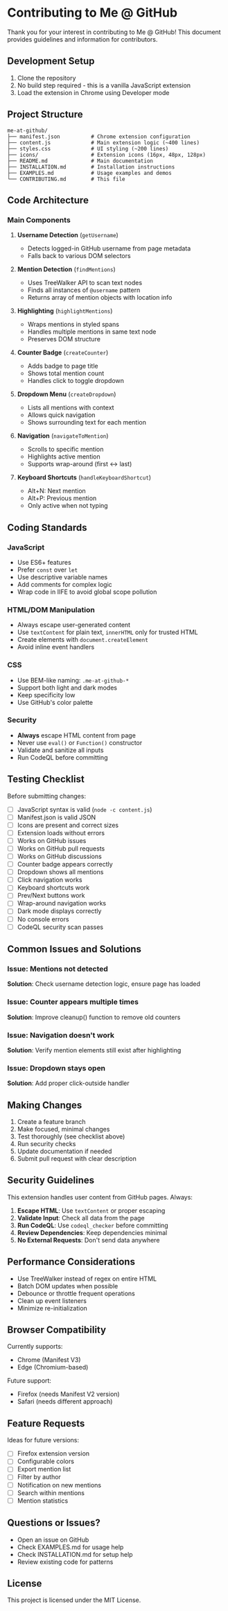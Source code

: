# Contributing to Me @ GitHub

Thank you for your interest in contributing to Me @ GitHub! This document provides guidelines and information for contributors.

## Development Setup

1. Clone the repository
2. No build step required - this is a vanilla JavaScript extension
3. Load the extension in Chrome using Developer mode

## Project Structure

```
me-at-github/
├── manifest.json          # Chrome extension configuration
├── content.js             # Main extension logic (~400 lines)
├── styles.css             # UI styling (~200 lines)
├── icons/                 # Extension icons (16px, 48px, 128px)
├── README.md              # Main documentation
├── INSTALLATION.md        # Installation instructions
├── EXAMPLES.md            # Usage examples and demos
└── CONTRIBUTING.md        # This file
```

## Code Architecture

### Main Components

1. **Username Detection** (`getUsername`)
   - Detects logged-in GitHub username from page metadata
   - Falls back to various DOM selectors

2. **Mention Detection** (`findMentions`)
   - Uses TreeWalker API to scan text nodes
   - Finds all instances of `@username` pattern
   - Returns array of mention objects with location info

3. **Highlighting** (`highlightMentions`)
   - Wraps mentions in styled spans
   - Handles multiple mentions in same text node
   - Preserves DOM structure

4. **Counter Badge** (`createCounter`)
   - Adds badge to page title
   - Shows total mention count
   - Handles click to toggle dropdown

5. **Dropdown Menu** (`createDropdown`)
   - Lists all mentions with context
   - Allows quick navigation
   - Shows surrounding text for each mention

6. **Navigation** (`navigateToMention`)
   - Scrolls to specific mention
   - Highlights active mention
   - Supports wrap-around (first ↔ last)

7. **Keyboard Shortcuts** (`handleKeyboardShortcut`)
   - Alt+N: Next mention
   - Alt+P: Previous mention
   - Only active when not typing

## Coding Standards

### JavaScript
- Use ES6+ features
- Prefer `const` over `let`
- Use descriptive variable names
- Add comments for complex logic
- Wrap code in IIFE to avoid global scope pollution

### HTML/DOM Manipulation
- Always escape user-generated content
- Use `textContent` for plain text, `innerHTML` only for trusted HTML
- Create elements with `document.createElement`
- Avoid inline event handlers

### CSS
- Use BEM-like naming: `.me-at-github-*`
- Support both light and dark modes
- Keep specificity low
- Use GitHub's color palette

### Security
- **Always** escape HTML content from page
- Never use `eval()` or `Function()` constructor
- Validate and sanitize all inputs
- Run CodeQL before committing

## Testing Checklist

Before submitting changes:

- [ ] JavaScript syntax is valid (`node -c content.js`)
- [ ] Manifest.json is valid JSON
- [ ] Icons are present and correct sizes
- [ ] Extension loads without errors
- [ ] Works on GitHub issues
- [ ] Works on GitHub pull requests
- [ ] Works on GitHub discussions
- [ ] Counter badge appears correctly
- [ ] Dropdown shows all mentions
- [ ] Click navigation works
- [ ] Keyboard shortcuts work
- [ ] Prev/Next buttons work
- [ ] Wrap-around navigation works
- [ ] Dark mode displays correctly
- [ ] No console errors
- [ ] CodeQL security scan passes

## Common Issues and Solutions

### Issue: Mentions not detected
**Solution**: Check username detection logic, ensure page has loaded

### Issue: Counter appears multiple times
**Solution**: Improve cleanup() function to remove old counters

### Issue: Navigation doesn't work
**Solution**: Verify mention elements still exist after highlighting

### Issue: Dropdown stays open
**Solution**: Add proper click-outside handler

## Making Changes

1. Create a feature branch
2. Make focused, minimal changes
3. Test thoroughly (see checklist above)
4. Run security checks
5. Update documentation if needed
6. Submit pull request with clear description

## Security Guidelines

This extension handles user content from GitHub pages. Always:

1. **Escape HTML**: Use `textContent` or proper escaping
2. **Validate Input**: Check all data from the page
3. **Run CodeQL**: Use `codeql_checker` before committing
4. **Review Dependencies**: Keep dependencies minimal
5. **No External Requests**: Don't send data anywhere

## Performance Considerations

- Use TreeWalker instead of regex on entire HTML
- Batch DOM updates when possible
- Debounce or throttle frequent operations
- Clean up event listeners
- Minimize re-initialization

## Browser Compatibility

Currently supports:
- Chrome (Manifest V3)
- Edge (Chromium-based)

Future support:
- Firefox (needs Manifest V2 version)
- Safari (needs different approach)

## Feature Requests

Ideas for future versions:

- [ ] Firefox extension version
- [ ] Configurable colors
- [ ] Export mention list
- [ ] Filter by author
- [ ] Notification on new mentions
- [ ] Search within mentions
- [ ] Mention statistics

## Questions or Issues?

- Open an issue on GitHub
- Check EXAMPLES.md for usage help
- Check INSTALLATION.md for setup help
- Review existing code for patterns

## License

This project is licensed under the MIT License.
